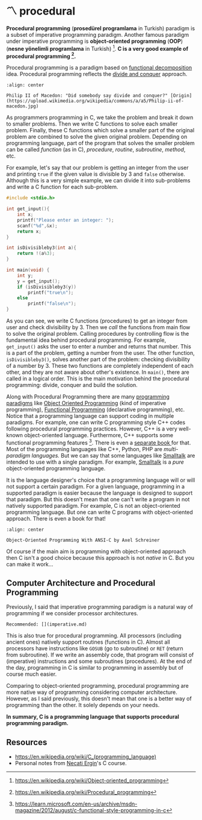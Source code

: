 # 〽 procedural

**Procedural programming** (**prosedürel programlama** in Turkish) paradigm is a
subset of imperative programming paradigm. Another famous paradigm under
imperative programming is **object-oriented programming** (**OOP**) (**nesne
yönelimli programlama** in Turkish) [^2f]. **C is a very good example of
procedural programming [^1f].**

Procedural programming is a paradigm based on [functional
decomposition](https://www.investopedia.com/terms/f/functional-decomposition.asp)
idea. Procedural programming reflects the [divide and
conquer](https://en.wikipedia.org/wiki/Divide_and_rule) approach.

```{figure} assets/Philip-ii-of-macedon.jpg
:align: center

Philip II of Macedon: "Did somebody say divide and conquer?" [Origin](https://upload.wikimedia.org/wikipedia/commons/a/a5/Philip-ii-of-macedon.jpg)
```

As programmers programming in C, we take the problem and break it down to
smaller problems. Then we write C functions to solve each smaller problem.
Finally, these C functions which solve a smaller part of the original problem
are combined to solve the given original problem. Depending on programming
language, part of the program that solves the smaller problem can be called
*function* (as in C), *procedure*, *routine*, *subroutine*, *method*, etc.

For example, let's say that our problem is getting an integer from the user and
printing `true` if the given value is divisible by 3 and `false` otherwise.
Although this is a very simple example, we can divide it into sub-problems and
write a C function for each sub-problem.

```c
#include <stdio.h>

int get_input(){
    int x;
    printf("Please enter an integer: ");
    scanf("%d",&x);
    return x;
}

int isDivisibleby3(int a){
    return !(a%3);
}

int main(void) {
    int y;
    y = get_input();
    if (isDivisibleby3(y))
        printf("true\n");
    else
        printf("false\n");
}
```

As you can see, we write C functions (procedures) to get an integer from user
and check divisibility by 3. Then we *call* the functions from main flow to
solve the original problem. Calling procedures by controlling flow is the
fundamental idea behind procedural programming. For example, `get_input()` asks
the user to enter a number and returns that number. This is a part of the
problem, getting a number from the user. The other function, `isDivisibleby3()`,
solves another part of the problem: checking divisibility of a number by 3.
These two functions are completely independent of each other, and they are not
aware about other's existence. In `main()`, there are called in a logical order.
This is the main motivation behind the procedural programming: divide, conquer
and build the solution.

Along with Procedural Programming there are many [programming
paradigms](https://en.wikipedia.org/wiki/Programming_paradigm) like [Object
Oriented
Programming](https://en.wikipedia.org/wiki/Object-oriented_programming) (kind
of imperative programming), [Functional
Programming](https://en.wikipedia.org/wiki/Functional_programming) (declarative
programming), etc. Notice that a programming language can support coding in
multiple paradigms. For example, one can write C programming style C++ codes
following procedural programming practices. However, C++ is a very well-known
object-oriented language. Furthermore, C++ supports some functional programming
features [^3f]. There is even a [separate book
](https://www.amazon.com/Functional-Programming-programs-functional-techniques/dp/1617293814)for
that. Most of the programming languages like C++, Python, PHP are
*multi-paradigm languages.* But we can say that some languages like
[Smalltalk](https://en.wikipedia.org/wiki/Smalltalk) are intended to use with a
single paradigm. For example,
[Smalltalk](https://en.wikipedia.org/wiki/Smalltalk) is a *pure* object-oriented
programming language.

It is the language designer's choice that a programming language will or will
not support a certain paradigm. For a given language, programming in a supported
paradigm is easier because the language is designed to support that paradigm.
But this doesn't mean that one can't write a program in not natively supported
paradigm. For example, C is not an object-oriented programming language. But one
can write C programs with object-oriented approach. There is even a book for
that!

```{figure} assets/procedural-oop-with-c.jpg
:align: center

Object-Oriented Programming With ANSI-C by Axel Schreiner
```

Of course if the main aim is programming with object-oriented approach then C
isn't a good choice because this approach is not *native* in C. But you can make
it work…

## Computer Architecture and Procedural Programming

Previously, I said that imperative programming paradigm is a natural way of
programming if we consider processor architectures.

```{note}
Recommended: [](imperative.md)
```

This is also true for procedural programming. All processors (including ancient
ones) natively support routines (functions in C). Almost all processors have
instructions like `GOSUB` (go to subroutine) or `RET` (return from subroutine).
If we write an assembly code, that program will consist of (imperative)
instructions and some subroutines (procedures). At the end of the day,
programming in C is similar to programming in assembly but of course much
easier.

Comparing to object-oriented programming, procedural programming are more native
way of programming considering computer architecture. However, as I said
previously, this doesn't mean that one is a better way of programming than the
other. It solely depends on your needs.

**In summary, C is a programming language that supports procedural programming
paradigm.**

## Resources

- <https://en.wikipedia.org/wiki/C_(programming_language)>
- Personal notes from [Necati Ergin](https://github.com/necatiergin/)'s C
  course.

[^1f]: <https://en.wikipedia.org/wiki/Procedural_programming>
[^2f]: <https://en.wikipedia.org/wiki/Object-oriented_programming>
[^3f]: <https://learn.microsoft.com/en-us/archive/msdn-magazine/2012/august/c-functional-style-programming-in-c>
